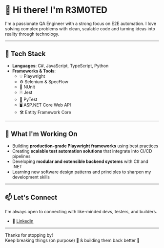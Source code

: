 # 👋 Hi there! I'm R3M0TED

I'm a passionate QA Engineer with a strong focus on E2E automation. I love solving complex problems with clean, scalable code and turning ideas into reality through technology.

---

## 🔧 Tech Stack

- **Languages**: C#, JavaScript, TypeScript, Python  
- **Frameworks & Tools**:  
  - 💡 Playwright
  - ⚙️ Selenium & SpecFlow
  - 🧪 NUnit
  - 🃏 Jest
  - 🔧 PyTest
  - 🖥 ASP.NET Core Web API  
  - 🛠 Entity Framework Core  

---

## 🚀 What I'm Working On

- Building **production-grade Playwright frameworks** using best practices
- Creating **scalable test automation solutions** that integrate into CI/CD pipelines
- Developing **modular and extensible backend systems** with C# and .NET
- Learning new software design patterns and principles to sharpen my development skills

---

## 📫 Let's Connect

I'm always open to connecting with like-minded devs, testers, and builders.

- 💼 [LinkedIn](https://www.linkedin.com/in/your-profile)

---

Thanks for stopping by!  
Keep breaking things (on purpose) 🧪 & building them back better 🔧
